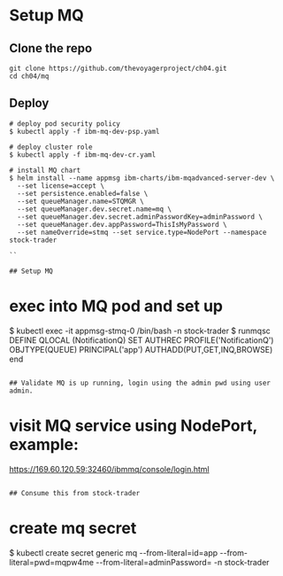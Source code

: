 # Setup MQ

## Clone the repo
```
git clone https://github.com/thevoyagerproject/ch04.git
cd ch04/mq
```

## Deploy

```
# deploy pod security policy
$ kubectl apply -f ibm-mq-dev-psp.yaml 

# deploy cluster role
$ kubectl apply -f ibm-mq-dev-cr.yaml 

# install MQ chart
$ helm install --name appmsg ibm-charts/ibm-mqadvanced-server-dev \
  --set license=accept \
  --set persistence.enabled=false \
  --set queueManager.name=STQMGR \
  --set queueManager.dev.secret.name=mq \
  --set queueManager.dev.secret.adminPasswordKey=adminPassword \
  --set queueManager.dev.appPassword=ThisIsMyPassword \
  --set nameOverride=stmq --set service.type=NodePort --namespace stock-trader
  
``

## Setup MQ

```
# exec into MQ pod and set up 
$ kubectl exec -it appmsg-stmq-0 /bin/bash -n stock-trader
$ runmqsc
DEFINE QLOCAL (NotificationQ)
SET AUTHREC PROFILE('NotificationQ') OBJTYPE(QUEUE) PRINCIPAL('app') AUTHADD(PUT,GET,INQ,BROWSE)
end
```

## Validate MQ is up running, login using the admin pwd using user admin.

```
# visit MQ service using NodePort, example:
https://169.60.120.59:32460/ibmmq/console/login.html
```

## Consume this from stock-trader

```
# create mq secret
$ kubectl create secret generic mq --from-literal=id=app --from-literal=pwd=mqpw4me --from-literal=adminPassword=<pwd> -n stock-trader
```
